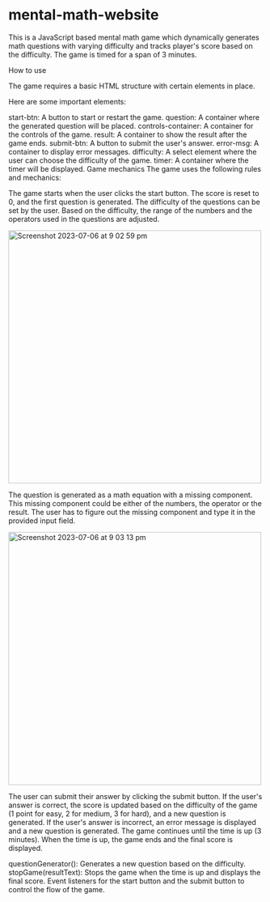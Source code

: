 # mental-math-website

This is a JavaScript based mental math game which dynamically generates math questions with varying difficulty and tracks player's score based on the difficulty. The game is timed for a span of 3 minutes.

How to use

The game requires a basic HTML structure with certain elements in place. 

Here are some important elements:

start-btn: A button to start or restart the game.
question: A container where the generated question will be placed.
controls-container: A container for the controls of the game.
result: A container to show the result after the game ends.
submit-btn: A button to submit the user's answer.
error-msg: A container to display error messages.
difficulty: A select element where the user can choose the difficulty of the game.
timer: A container where the timer will be displayed.
Game mechanics
The game uses the following rules and mechanics:

The game starts when the user clicks the start button. The score is reset to 0, and the first question is generated.
The difficulty of the questions can be set by the user. Based on the difficulty, the range of the numbers and the operators used in the questions are adjusted.

<img width="500" alt="Screenshot 2023-07-06 at 9 02 59 pm" src="https://github.com/moeyahmed/mental-math-website/assets/97722511/bdb6f191-92ab-4964-b157-b7946e4963f4">


The question is generated as a math equation with a missing component. This missing component could be either of the numbers, the operator or the result.
The user has to figure out the missing component and type it in the provided input field.

<img width="500" alt="Screenshot 2023-07-06 at 9 03 13 pm" src="https://github.com/moeyahmed/mental-math-website/assets/97722511/464ba04f-4164-4788-806a-35b1e0016bbc">


The user can submit their answer by clicking the submit button.
If the user's answer is correct, the score is updated based on the difficulty of the game (1 point for easy, 2 for medium, 3 for hard), and a new question is generated.
If the user's answer is incorrect, an error message is displayed and a new question is generated.
The game continues until the time is up (3 minutes). When the time is up, the game ends and the final score is displayed.

questionGenerator(): Generates a new question based on the difficulty.
stopGame(resultText): Stops the game when the time is up and displays the final score.
Event listeners for the start button and the submit button to control the flow of the game.

